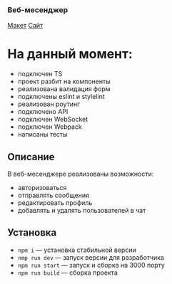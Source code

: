 ### Веб-месенджер
[Макет](https://www.figma.com/file/jF5fFFzgGOxQeB4CmKWTiE/Chat_external_link?node-id=0%3A1&t=zquMHUAZWFSwxTwZ-0)
[Сайт](https://web-messenger-2.onrender.com/)

# На данный момент:
- подключен TS
- проект разбит на компоненты
- реализована валидация форм
- подключены eslint и stylelint
- реализован роутинг
- подключено API
- подключен WebSocket
- подключен Webpack
- написаны тесты
## Описание
В веб-месенджере реализованы возможности:
- авторизоваться
- отправлять сообщения
- редактировать профиль
- добавлять и удалять пользователей в чат

## Установка
- `npm i` — установка стабильной версии
- `nmp run dev` — запуск версии для разработчика
- `npm run start` — запуск и сборка на 3000 порту
- `npm run build` — сборка проекта
